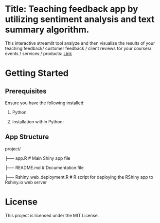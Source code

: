 # Title: Teaching feedback app by utilizing sentiment analysis and text summary algorithm. 
This interactive streamlit tool analyze and then visualize the results of your teaching feedback/ customer feedback / client reviews for your courses/ events / services / products: [Link](https://xxmxnd3v9bkywyvpaksvyr.streamlit.app/)

# Getting Started
## Prerequisites
Ensure you have the following installed:
1. Python
   
2. Installation within Python:


## App Structure
project/

├── app.R          # Main Shiny app file

├── README.md      # Documentation file

├── Rshiny_web_deployment.R  # R script for deploying the RShiny app to Rshiny.io web server

# License
This project is licensed under the MIT License.
